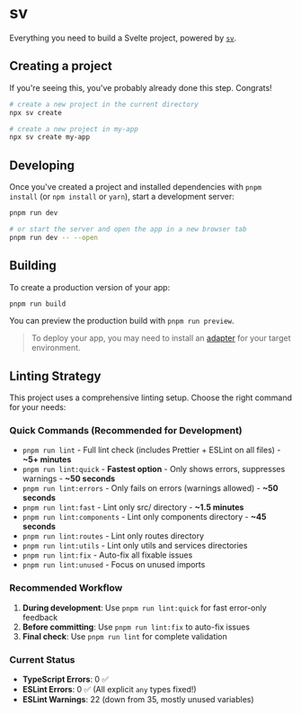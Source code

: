 # sv

Everything you need to build a Svelte project, powered by [`sv`](https://github.com/sveltejs/cli).

## Creating a project

If you're seeing this, you've probably already done this step. Congrats!

```bash
# create a new project in the current directory
npx sv create

# create a new project in my-app
npx sv create my-app
```

## Developing

Once you've created a project and installed dependencies with `pnpm install` (or `npm install` or `yarn`), start a development server:

```bash
pnpm run dev

# or start the server and open the app in a new browser tab
pnpm run dev -- --open
```

## Building

To create a production version of your app:

```bash
pnpm run build
```

You can preview the production build with `pnpm run preview`.

> To deploy your app, you may need to install an [adapter](https://kit.svelte.dev/docs/adapters) for your target environment.

## Linting Strategy

This project uses a comprehensive linting setup. Choose the right command for your needs:

### Quick Commands (Recommended for Development)
- `pnpm run lint` - Full lint check (includes Prettier + ESLint on all files) - **~5+ minutes**
- `pnpm run lint:quick` - **Fastest option** - Only shows errors, suppresses warnings - **~50 seconds**
- `pnpm run lint:errors` - Only fails on errors (warnings allowed) - **~50 seconds**
- `pnpm run lint:fast` - Lint only src/ directory - **~1.5 minutes**
- `pnpm run lint:components` - Lint only components directory - **~45 seconds**
- `pnpm run lint:routes` - Lint only routes directory
- `pnpm run lint:utils` - Lint only utils and services directories
- `pnpm run lint:fix` - Auto-fix all fixable issues
- `pnpm run lint:unused` - Focus on unused imports

### Recommended Workflow

1. **During development**: Use `pnpm run lint:quick` for fast error-only feedback
2. **Before committing**: Use `pnpm run lint:fix` to auto-fix issues
3. **Final check**: Use `pnpm run lint` for complete validation

### Current Status

- **TypeScript Errors**: 0 ✅
- **ESLint Errors**: 0 ✅ (All explicit `any` types fixed!)
- **ESLint Warnings**: 22 (down from 35, mostly unused variables)
